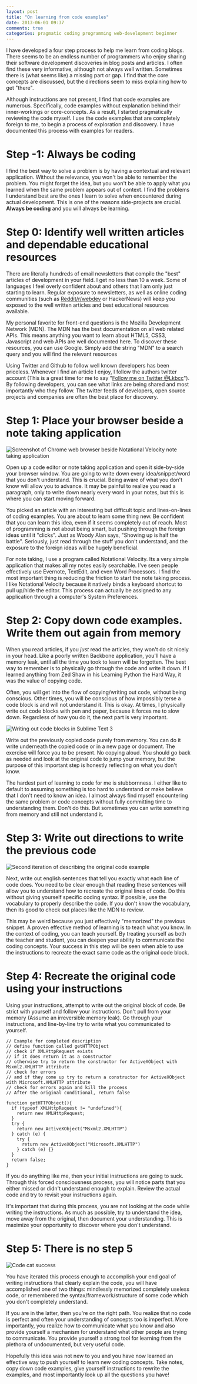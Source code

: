 ```yaml
---
layout: post
title: "On learning from code examples"
date: 2013-06-01 09:37
comments: true
categories: pragmatic coding programming web-development beginner
---
```


I have developed a four step process to help me learn from coding blogs. There seems to be an endless number of programmers who enjoy sharing their software development discoveries in blog posts and articles. I often find these very informative, although not always well written. Sometimes there is (what seems like) a missing part or gap. I find that the core concepts are discussed, but the directions seem to miss explaining how to get "there".

Although instructions are not present, I find that code examples are numerous. Specifically, code examples without explanation behind their inner-workings or core-concepts. As a result, I started pragmatically reviewing the code myself. I use the code examples that are completely foreign to me, to begin a process of exploration and discovery. I have documented this process with examples for readers.

# Step -1: Always be coding

I find the best way to solve a problem is by having a contextual and relevant application. Without the relevance, you won't be able to remember the problem. You might forget the idea, but you won't be able to apply what you learned when the same problem appears out of context. I find the problems I understand best are the ones I learn to solve when encountered during actual development. This is one of the reasons side-projects are crucial. **Always be coding** and you will always be learning.

# Step 0: Identify well written articles and dependable educational resources

There are literally hundreds of email newsletters that compile the "best" articles of development in your field. I get no less than 10 a week. Some of languages I feel overly confident about and others that I am only just starting to learn. Regular exposure to newsletters, as well as online coding communities (such as [Reddit/r/webdev](http://reddit.com/r/webdev "Reddits webdev community") or HackerNews) will keep you exposed to the well written articles and best educational resources available. 

My personal favorite for front-end questions is the Mozilla Development Network (MDN). The MDN has the best documentation on all web related APIs. This means anything you want to learn about HTML5, CSS3, Javascript and web APIs are well documented here. To discover these resources, you can use Google. Simply add the string "MDN" to a search query and you will find the relevant resources

Using Twitter and Github to follow well known developers has been priceless. Whenever I find an article I enjoy, I follow the authors twitter account (This is a great time for me to say "[Follow me on Twitter @Lkbcc](http://twitter.com/lkbcc "Twitter link to @Lkbcc")"). By following developers, you can see what links are being shared and most importantly who they follow. The twitter feeds of developers, open source projects and companies are often the best place for discovery.

# Step 1: Place your browser beside a note taking application

![Screenshot of Chrome web browser beside Notational Velocity note taking application](http://lkb.cc/images/20130601-1-notes-and-browser.jpg "Taking notes on an article using Notational Velocity")

Open up a code editor or note taking application and open it side-by-side your browser window. You are going to write down every idea/snippet/word that you don't understand. This is crucial. Being aware of what you don't know will allow you to advance. It may be painful to realize you read a paragraph, only to write down nearly every word in your notes, but this is where you can start moving forward.

You picked an article with an interesting but difficult topic and lines-on-lines of coding examples. You are about to learn some thing new. Be confident that you can learn this idea, even if it seems completely out of reach. Most of programming is not about being smart, but pushing through the foreign ideas until it "clicks". Just as Woody Alan says, "Showing up is half the battle". Seriously, just read through the stuff you don't understand, and the exposure to the foreign ideas will be hugely beneficial.

For note taking, I use a program called Notational Velocity. Its a very simple application that makes all my notes easily searchable. I've seen people effectively use Evernote, TextEdit, and even Word Processors. I find the most important thing is reducing the friction to start the note taking process. I like Notational Velocity because it natively binds a keyboard shortcut to pull up/hide the editor. This process can actually be assigned to any application through a computer's System Preferences.

# Step 2: Copy down code examples. Write them out again from memory

When you read articles, if you *just* read the articles, they won't do sit nicely in your head. Like a poorly written Backbone application, you'll have a memory leak, until all the time you took to learn will be forgotten. The best way to remember is to physically go through the code and write it down. If I learned anything from Zed Shaw in his Learning Python the Hard Way, it was the value of copying code. 

Often, you will get into the flow of copying/writing out code, without being conscious. Other times, you will be conscious of how impossibly terse a code block is and will not understand it. This is okay. At times, I physically write out code blocks with pen and paper, because it forces me to slow down. Regardless of how you do it, the next part is very important.

![Writing out code blocks in Sublime Text 3](http://lkb.cc/images/20130601-2-browser-and-code.jpg "Writing out code blocks in Sublime Text 3")

Write out the previously copied code purely from memory. You can do it write underneath the copied code or in a new page or document. The exercise will force you to be present. No copying aloud. You should go back as needed and look at the original code to jump your memory, but the purpose of this important step is honestly reflecting on what you don't know.

The hardest part of learning to code for me is stubbornness. I either like to default to assuming something is too hard to understand or make believe that I don't need to know an idea. I almost always find myself encountering the same problem or code concepts without fully committing time to understanding them. Don't do this. But sometimes you can write something from memory and still not understand it.

# Step 3: Write out directions to write the previous code

![Second iteration of describing the original code example](http://lkb.cc/images/20130601-3-code-instructions.jpg "Second iteration of describing the original code example")

Next, write out english sentences that tell you exactly what each line of code does. You need to be clear enough that reading these sentences will allow you to understand how to recreate the original lines of code. Do this without giving yourself specific coding syntax. If possible, use the vocabulary to properly describe the code. If you don't know the vocabulary, then its good to check out places like the MDN to review. 

This may be weird because you just effectively "memorized" the previous snippet. A proven effective method of learning is to teach what you know. In the context of coding, you can teach yourself. By treating yourself as both the teacher and student, you can deepen your ability to communicate the coding concepts. Your success in this step will be seen when able to use the instructions to recreate the exact same code as the original code block.

# Step 4: Recreate the original code using your instructions

Using your instructions, attempt to write out the original block of code. Be strict with yourself and follow your instructions. Don't pull from your memory (Assume an irreversible memory leak). Go through your instructions, and line-by-line try to write what you communicated to yourself. 

    // Example for completed description
    // define function called getHTTPObject
    // check if XMLHttpRequest exists
    // if it does return it as a constructor
    // otherwise try to return the constructor for ActiveXObject with Msxml2.XMLHTTP attribute
    // check for errors
    // and if they come up try to return a constructor for ActiveXObject with Microsoft.XMLHTTP attribute
    // check for errors again and kill the process
    // After the original conditional, return false
    
    function getHTTPObject(){
      if (typeof XMLHttpRequest != "undefined"){
        return new XMLHttpRequest;
      } 
      try {
        return new ActiveXObject("Msxml2.XMLHTTP")
      } catch (e) {
        try {
          return new ActiveXObject("Microsoft.XMLHTTP")
        } catch (e) {}
      }
      return false;
    }

If you do anything like me, then your initial instructions are going to suck. Through this forced consciousness process, you will notice parts that you either missed or didn't understand enough to explain. Review the actual code and try to revisit your instructions again. 

It's important that during this process, you are not looking at the code while writing the instructions. As much as possible, try to understand the idea, move away from the original, then document your understanding. This is maximize your opportunity to discover where you don't understand.

# Step 5: There is no step 5

![Code cat success](http://lkb.cc/images/20130601-4-code-success.jpg "Code cat success")

You have iterated this process enough to accomplish your end goal of writing instructions that clearly explain the code, you will have accomplished one of two things: mindlessly memorized completely useless code, or remembered the syntax/framework/structure of some code which you don't completely understand. 

If you are in the latter, then you're on the right path. You realize that no code is perfect and often your understanding of concepts too is imperfect. More importantly, you realize how to communicate what you know and also provide yourself a mechanism for understand what other people are trying to communicate. You provide yourself a strong tool for learning from the plethora of undocumented, but very useful code.

Hopefully this idea was not new to you and you have now learned an effective way to push yourself to learn new coding concepts. Take notes, copy down code examples, give yourself instructions to rewrite the examples, and most importantly look up all the questions you have!


